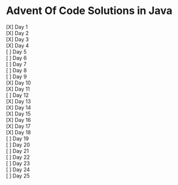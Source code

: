# Advent Of Code Solutions in Java
[X] Day 1  
[X] Day 2  
[X] Day 3  
[X] Day 4  
[ ] Day 5  
[ ] Day 6  
[ ] Day 7  
[ ] Day 8  
[ ] Day 9  
[X] Day 10  
[X] Day 11  
[ ] Day 12  
[X] Day 13  
[X] Day 14  
[X] Day 15  
[X] Day 16  
[X] Day 17  
[X] Day 18  
[ ] Day 19  
[ ] Day 20  
[ ] Day 21  
[ ] Day 22  
[ ] Day 23  
[ ] Day 24  
[ ] Day 25  
